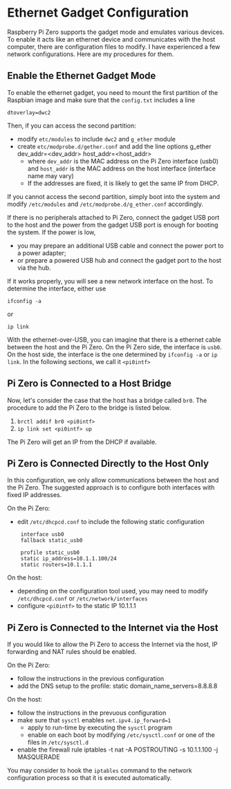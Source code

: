 Ethernet Gadget Configuration
=============================

Raspberry Pi Zero supports the gadget mode and emulates various devices.
To enable it acts like an ethernet device and communicates with the host computer,
there are configuration files to modify. I have experienced a few network
configurations. Here are my procedures for them.

Enable the Ethernet Gadget Mode
-------------------------------

To enable the ethernet gadget, you need to mount the first partition of the Raspbian
image and make sure that the `config.txt` includes a line

    dtoverlay=dwc2

Then, if you can access the second partition:

*   modify `etc/modules` to include `dwc2` and `g_ether` module
*   create `etc/modprobe.d/gether.conf` and add the line
        options g_ether dev_addr=<dev_addr> host_addr=<host_addr>
    *    where `dev_addr` is the MAC address on the Pi Zero interface (usb0)
         and `host_addr` is the MAC address on the host interface (interface name may vary)
    *    If the addresses are fixed, it is likely to get the same IP from DHCP.

If you cannot access the second partition, simply boot into the system and modify
`/etc/modules` and `/etc/modprobe.d/g_ether.conf` accordingly.

If there is no peripherals attached to Pi Zero, connect the gadget USB port to the host
and the power from the gadget USB port is enough for booting the system. If the power is
low,
*    you may prepare an additional USB cable and connect the power port to a power adapter;
*    or prepare a powered USB hub and connect the gadget port to the host via the hub.

If it works properly, you will see a new network interface on the host. To determine the
interface, either use

    ifconfig -a

or

    ip link

With the ethernet-over-USB, you can imagine that there is a ethernet cable between the host
and the Pi Zero. On the Pi Zero side, the interface is `usb0`. On the host side, the interface
is the one determined by `ifconfig -a` or `ip link`. In the following sections, we call it
`<pi0intf>`

Pi Zero is Connected to a Host Bridge
-------------------------------------

Now, let's consider the case that the host has a bridge called `br0`. The procedure to add
the Pi Zero to the bridge is listed below.

1. `brctl addif br0 <pi0intf>`
2. `ip link set <pi0intf> up`

The Pi Zero will get an IP from the DHCP if available.

Pi Zero is Connected Directly to the Host Only
----------------------------------------------

In this configuration, we only allow communications between the host and the Pi Zero.
The suggested approach is to configure both interfaces with fixed IP addresses.

On the Pi Zero:

*    edit `/etc/dhcpcd.conf` to include the following static configuration

          interface usb0
          fallback static_usb0

          profile static_usb0
          static ip_address=10.1.1.100/24
          static routers=10.1.1.1

On the host:

*    depending on the configuration tool used, you may need to modify `/etc/dhcpcd.conf`
     or `/etc/network/interfaces`
*    configure `<pi0intf>` to the static IP 10.1.1.1


Pi Zero is Connected to the Internet via the Host
-------------------------------------------------

If you would like to allow the Pi Zero to access the Internet via the host,
IP forwarding and NAT rules should be enabled.

On the Pi Zero:

*   follow the instructions in the previous configuration
*   add the DNS setup to the profile:
        static domain_name_servers=8.8.8.8

On the host:

*   follow the instructions in the prevuous configuration
*   make sure that `sysctl` enables `net.ipv4.ip_forward=1`
    *    apply to run-time by executing the `sysctl` program
    *    enable on each boot by modifying `/etc/sysctl.conf`
         or one of the files in `/etc/sysctl.d`
*   enable the firewall rule
        iptables -t nat -A POSTROUTING -s 10.1.1.100 -j MASQUERADE

You may consider to hook the `iptables` command to the network configuration
process so that it is executed automatically.
